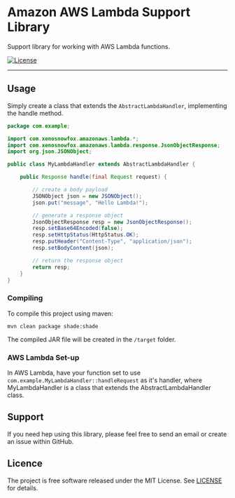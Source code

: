 # Amazon AWS Lambda Support Library

Support library for working with AWS Lambda functions.

[![License](https://img.shields.io/github/license/xenosnowfox/library-java-amazonaws-lambda.svg)](https://opensource.org/licenses/MIT)

---

## Usage

Simply create a class that extends the `AbstractLambdaHandler`, implementing the handle method.
```java
package com.example;

import com.xenosnowfox.amazonaws.lambda.*;
import com.xenosnowfox.amazonaws.lambda.response.JsonObjectResponse;
import org.json.JSONObject;

public class MyLambdaHandler extends AbstractLambdaHandler {

    public Response handle(final Request request) {

        // create a body payload
        JSONObject json = new JSONObject();
        json.put("message", "Hello Lambda!");

        // generate a response object
        JsonObjectResponse resp = new JsonObjectResponse();
        resp.setBase64Encoded(false);
        resp.setHttpStatus(HttpStatus.OK);
        resp.putHeader("Content-Type", "application/json");
        resp.setBodyContent(json);

        // return the response object
        return resp;
    }
}
```

### Compiling

To compile this project using maven:

```
mvn clean package shade:shade
```

The compiled JAR file will be created in the `/target` folder.

### AWS Lambda Set-up

In AWS Lambda, have your function set to use `com.example.MyLambdaHandler::handleRequest` as it's handler, where MyLambdaHandler is a class that extends the AbstractLambdaHandler class.

## Support

If you need hep using this library, please feel free to send an email or create an issue within GitHub.

## Licence

The project is free software released under the MIT License. See [LICENSE](https://github.com/XenoSnowFox/library-java-amazonaws-lambda/blob/master/LICENSE) for details.
